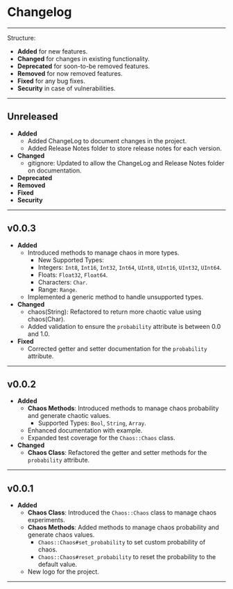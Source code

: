 # Changelog

---

Structure:

- **Added** for new features.
- **Changed** for changes in existing functionality.
- **Deprecated** for soon-to-be removed features.
- **Removed** for now removed features.
- **Fixed** for any bug fixes.
- **Security** in case of vulnerabilities.

---

## Unreleased

- **Added**
	- Added ChangeLog to document changes in the project.
	- Added Release Notes folder to store release notes for each version.
- **Changed**
	- gitignore: Updated to allow the ChangeLog and Release Notes folder on documentation.
- **Deprecated**
- **Removed**
- **Fixed**
- **Security**

---

## v0.0.3

- **Added**
	- Introduced methods to manage chaos in more types.
		- New Supported Types:
		- Integers: `Int8`, `Int16`, `Int32`, `Int64`, `UInt8`, `UInt16`, `UInt32`, `UInt64`.
		- Floats: `Float32`, `Float64`.
		- Characters: `Char`.
		- Range: `Range`.
	- Implemented a generic method to handle unsupported types.
- **Changed**
	- chaos(String): Refactored to return more chaotic value using chaos(Char).
	- Added validation to ensure the `probability` attribute is between 0.0 and 1.0.
- **Fixed**
	- Corrected getter and setter documentation for the `probability` attribute.

---

## v0.0.2

- **Added**
	- **Chaos Methods**: Introduced methods to manage chaos probability and generate chaotic values.
		- Supported Types: `Bool`, `String`, `Array`.
	- Enhanced documentation with example.
	- Expanded test coverage for the `Chaos::Chaos` class.
- **Changed**
	- **Chaos Class**: Refactored the getter and setter methods for the `probability` attribute.

---

## v0.0.1

- **Added**
	- **Chaos Class**: Introduced the `Chaos::Chaos` class to manage chaos experiments.
	- **Chaos Methods**: Added methods to manage chaos probability and generate chaos values.
		- `Chaos::Chaos#set_probability` to set custom probability of chaos.
		- `Chaos::Chaos#reset_probability` to reset the probability to the default value.
	- New logo for the project.

---